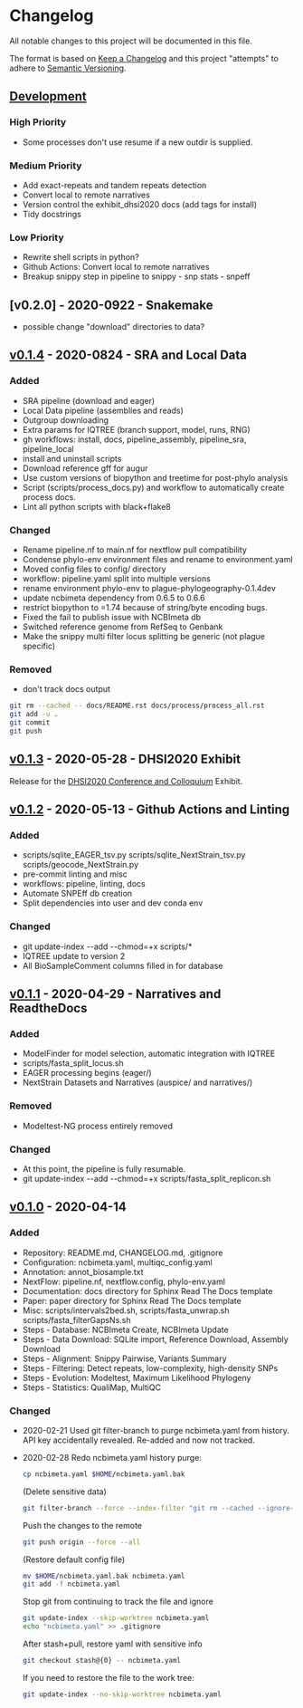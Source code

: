 # Changelog

All notable changes to this project will be documented in this file.

The format is based on [Keep a Changelog](http://keepachangelog.com/en/1.0.0/)
and this project "attempts" to adhere to [Semantic Versioning](http://semver.org/spec/v2.0.0.html).

## [Development]

### High Priority

- Some processes don't use resume if a new outdir is supplied.

### Medium Priority

- Add exact-repeats and tandem repeats detection
- Convert local to remote narratives
- Version control the exhibit_dhsi2020 docs (add tags for install)
- Tidy docstrings

### Low Priority

- Rewrite shell scripts in python?
- Github Actions: Convert local to remote narratives
- Breakup snippy step in pipeline to snippy - snp stats - snpeff

## [v0.2.0] - 2020-0922 - Snakemake

- possible change "download" directories to data?

## [v0.1.4] - 2020-0824 - SRA and Local Data

### Added

- SRA pipeline (download and eager)
- Local Data pipeline (assemblies and reads)
- Outgroup downloading
- Extra params for IQTREE (branch support, model, runs, RNG)
- gh workflows: install, docs, pipeline_assembly, pipeline_sra, pipeline_local
- install and uninstall scripts
- Download reference gff for augur
- Use custom versions of biopython and treetime for post-phylo analysis
- Script (scripts/process_docs.py) and workflow to automatically create process docs.
- Lint all python scripts with black+flake8

### Changed

- Rename pipeline.nf to main.nf for nextflow pull compatibility
- Condense phylo-env environment files and rename to environment.yaml
- Moved config files to config/ directory
- workflow: pipeline.yaml split into multiple versions
- rename environment phylo-env to plague-phylogeography-0.1.4dev
- update ncbimeta dependency from 0.6.5 to 0.6.6
- restrict biopython to =1.74 because of string/byte encoding bugs.
- Fixed the fail to publish issue with NCBImeta db
- Switched reference genome from RefSeq to Genbank
- Make the snippy multi filter locus splitting be generic (not plague specific)

### Removed

- don't track docs output

```bash
git rm --cached -- docs/README.rst docs/process/process_all.rst
git add -u .
git commit
git push
```

## [v0.1.3] - 2020-05-28 - DHSI2020 Exhibit

Release for the [DHSI2020 Conference and Colloquium](https://dhsi.org/dhsi-2020/#colloquium) Exhibit.

## [v0.1.2] - 2020-05-13 - Github Actions and Linting

### Added

- scripts/sqlite_EAGER_tsv.py scripts/sqlite_NextStrain_tsv.py scripts/geocode_NextStrain.py
- pre-commit linting and misc
- workflows: pipeline, linting, docs
- Automate SNPEff db creation
- Split dependencies into user and dev conda env

### Changed

- git update-index --add --chmod=+x scripts/*
- IQTREE update to version 2
- All BioSampleComment columns filled in for database

## [v0.1.1] - 2020-04-29 - Narratives and ReadtheDocs

### Added

- ModelFinder for model selection, automatic integration with IQTREE
- scripts/fasta_split_locus.sh
- EAGER processing begins  (eager/)
- NextStrain Datasets and Narratives (auspice/ and narratives/)

### Removed

- Modeltest-NG process entirely removed

### Changed

- At this point, the pipeline is fully resumable.
- git update-index --add --chmod=+x scripts/fasta_split_replicon.sh

## [v0.1.0] - 2020-04-14

### Added

- Repository: README.md, CHANGELOG.md, .gitignore
- Configuration: ncbimeta.yaml, multiqc_config.yaml
- Annotation: annot_biosample.txt
- NextFlow: pipeline.nf, nextflow.config, phylo-env.yaml
- Documentation: docs directory for Sphinx Read The Docs template
- Paper: paper directory for Sphinx Read The Docs template
- Misc: scripts/intervals2bed.sh, scripts/fasta_unwrap.sh scripts/fasta_filterGapsNs.sh
- Steps - Database: NCBImeta Create, NCBImeta Update
- Steps - Data Download: SQLite import, Reference Download, Assembly Download
- Steps - Alignment: Snippy Pairwise, Variants Summary
- Steps - Filtering: Detect repeats, low-complexity, high-density SNPs
- Steps - Evolution: Modeltest, Maximum Likelihood Phylogeny
- Steps - Statistics: QualiMap, MultiQC

### Changed

- 2020-02-21 Used git filter-branch to purge ncbimeta.yaml from history. API key accidentally revealed. Re-added and now not tracked.
- 2020-02-28 Redo ncbimeta.yaml history purge:

  ```bash
  cp ncbimeta.yaml $HOME/ncbimeta.yaml.bak
  ```

  (Delete sensitive data)

  ```bash
  git filter-branch --force --index-filter "git rm --cached --ignore-unmatch ncbimeta.yaml" --prune-empty --tag-name-filter cat -- --all
  ```

  Push the changes to the remote

  ```bash
  git push origin --force --all
  ```

  (Restore default config file)

  ```bash
  mv $HOME/ncbimeta.yaml.bak ncbimeta.yaml
  git add -f ncbimeta.yaml
  ```

  Stop git from continuing to track the file and ignore

  ```bash
  git update-index --skip-worktree ncbimeta.yaml
  echo "ncbimeta.yaml" >> .gitignore
  ```

  After stash+pull, restore yaml with sensitive info

  ```bash
  git checkout stash@{0} -- ncbimeta.yaml
  ```

  If you need to restore the file to the work tree:

  ```bash
  git update-index --no-skip-worktree ncbimeta.yaml
  ```

[Development]: https://github.com/ktmeaton/paper-phylogeography/compare/HEAD...dev
[v0.1.4]: https://github.com/ktmeaton/paper-phylogeography/compare/v0.1.3...HEAD
[v0.1.3]: https://github.com/ktmeaton/paper-phylogeography/compare/v0.1.2...v0.1.3
[v0.1.2]: https://github.com/ktmeaton/paper-phylogeography/compare/v0.1.1...v0.1.2
[v0.1.1]: https://github.com/ktmeaton/paper-phylogeography/compare/v0.1.0...v0.1.1
[v0.1.0]: https://github.com/ktmeaton/paper-phylogeography/compare/de952505c2a4ebbfdd7a6747896e3e7372c8030b...v0.1.0

<!-- markdownlint-disable-file MD024 -->
